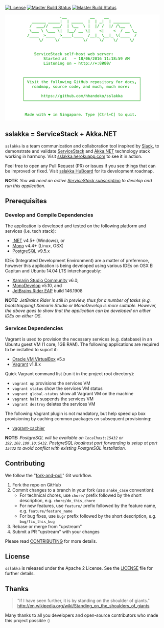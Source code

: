 [![License](https://img.shields.io/badge/license-Apache%202-brightgreen.svg)](LICENSE.txt) [![Master Build Status](https://travis-ci.org/hhandoko/sslakka.svg?branch=master)](https://travis-ci.org/hhandoko/sslakka) [![Master Build Status](https://ci.appveyor.com/api/projects/status/fvkq9rugkdwvjhw8/branch/master?svg=true)](https://ci.appveyor.com/project/hhandoko/sslakka)

![sslakka Console](media/sslakka-prompt.png)

## sslakka = ServiceStack + Akka.NET

`sslakka` is a team communication and collaboration tool inspired by [Slack], to demonstrate and validate [ServiceStack] and [Akka.NET] technology stack working in harmony. Visit [sslakka.herokuapp.com] to see it in action.

Feel free to open any Pull Request (PR) or issues if you see things that can be improved or fixed. Visit [sslakka HuBoard] for its development roadmap.

**NOTE:** _You will need an active [ServiceStack subscription] to develop and run this application._

## Prerequisites

### Develop and Compile Dependencies

The application is developed and tested on the following platform and services (i.e. tech stack):

  - [.NET] v4.5+ (Windows), or
  - [Mono] v4.4+ (Linux, OSX)
  - [PostgreSQL] v9.5.x

IDEs (Integrated Development Environment) are a matter of preference, however this application is being developed using various IDEs on OSX El Capitan and Ubuntu 14.04 LTS interchangeably:

  - [Xamarin Studio Community] v6.0,
  - [MonoDevelop] v5.10, and
  - [JetBrains Rider EAP] build 146.1908

**NOTE:** _JetBrains Rider is still in preview, thus for a number of tasks (e.g. bootstrapping) Xamarin Studio or MonoDevelop is more suitable. However, the above goes to show that the application can be developed on either IDEs on either OS._

### Services Dependencies

Vagrant is used to provision the necessary services (e.g. database) in an Ubuntu guest VM (1 core, 1GB RAM). The following applications are required to be installed to suport it:

  * [Oracle VM VirtualBox] v5.x
  * [Vagrant] v1.8.x

Quick Vagrant command list (run it in the project root directory):

  * `vagrant up` provisions the services VM
  * `vagrant status` show the services VM status
  * `vagrant global-status` show all Vagrant VM on the machine
  * `vagrant halt` suspends the services VM
  * `vagrant destroy` deletes the services VM
  
The following Vagrant plugin is not mandatory, but help speed up box provisioning by caching common packages on subsequent provisioning:

  * [vagrant-cachier]

**NOTE:** _PostgreSQL will be available on `localhost:15432` or `192.168.100.10:5432`. PostgreSQL localhost port forwarding is setup at port `15432` to avoid conflict with existing PostgreSQL installation._

## Contributing

We follow the "[fork-and-pull]" Git workflow.

  1. Fork the repo on GitHub
  1. Commit changes to a branch in your fork (use `snake_case` convention):
     - For technical chores, use `chore/` prefix followed by the short description, e.g. `chore/do_this_chore`
     - For new features, use `feature/` prefix followed by the feature name, e.g. `feature/feature_name`
     - For bug fixes, use `bug/` prefix followed by the short description, e.g. `bug/fix_this_bug`
  1. Rebase or merge from "upstream"
  1. Submit a PR "upstream" with your changes

Please read [CONTRIBUTING] for more details.

## License

`sslakka` is released under the Apache 2 License. See the [LICENSE] file for further details.

## Thanks

> "If I have seen further, it is by standing on the shoulder of giants."
>    http://en.wikipedia.org/wiki/Standing_on_the_shoulders_of_giants

Many thanks to all you developers and open-source contributors who made this project possible :)

[.NET]: http://www.asp.net
[Akka.NET]: http://getakka.net
[CONTRIBUTING]: CONTRIBUTING.md
[fork-and-pull]: https://help.github.com/articles/using-pull-requests
[JetBrains Rider EAP]: https://www.jetbrains.com/rider/
[LICENSE]: LICENSE.txt
[Mono]: http://www.mono-project.com
[MonoDevelop]: http://www.monodevelop.com/
[Oracle VM VirtualBox]: https://www.virtualbox.org
[PostgreSQL]: http://www.postgresql.org/download/
[ServiceStack]: https://servicestack.net
[ServiceStack subscription]: https://servicestack.net/pricing
[Slack]: https://slack.com
[sslakka.herokuapp.com]: http://sslakka.herokuapp.com
[sslakka HuBoard]: https://huboard.com/hhandoko/sslakka/
[Vagrant]: https://www.vagrantup.com
[vagrant-cachier]: https://github.com/fgrehm/vagrant-cachier
[Xamarin Studio Community]: https://www.xamarin.com/studio
